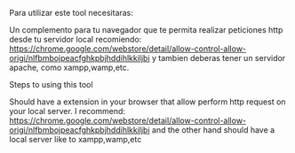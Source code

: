 Para utilizar este tool necesitaras:

Un complemento para tu navegador que te permita realizar peticiones http desde tu servidor local
recomiendo: https://chrome.google.com/webstore/detail/allow-control-allow-origi/nlfbmbojpeacfghkpbjhddihlkkiljbi
y tambien deberas tener un servidor apache, como xampp,wamp,etc.

Steps to using this tool

Should have a extension in your browser that allow perform http request on your local server. 
I recommend: https://chrome.google.com/webstore/detail/allow-control-allow-origi/nlfbmbojpeacfghkpbjhddihlkkiljbi
and the other hand should have a local server like to xampp,wamp,etc
